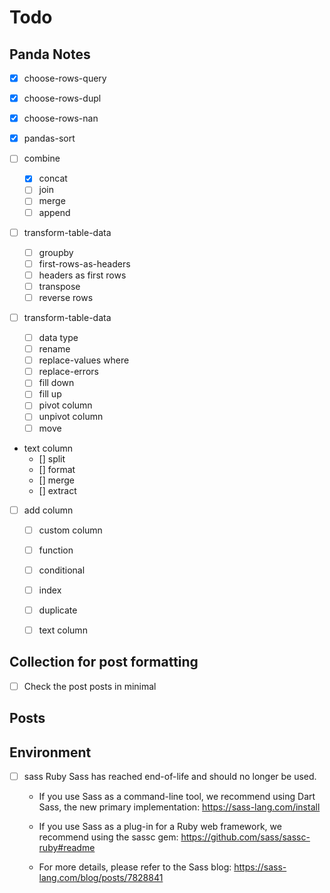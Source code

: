 # Todo

## Panda Notes

- [x] choose-rows-query
- [x] choose-rows-dupl
- [x] choose-rows-nan

- [x] pandas-sort

- [ ] combine
  - [x] concat
  - [ ] join
  - [ ] merge
  - [ ] append

- [ ] transform-table-data
  - [ ] groupby
  - [ ] first-rows-as-headers
  - [ ] headers as first rows
  - [ ] transpose
  - [ ] reverse rows

- [ ] transform-table-data
  - [ ] data type
  - [ ] rename
  - [ ] replace-values
    where
  - [ ] replace-errors
  - [ ] fill down
  - [ ] fill up
  - [ ] pivot column
  - [ ] unpivot column
  - [ ] move

- text column
  - [] split
  - [] format
  - [] merge
  - [] extract

- [ ] add column
  - [ ] custom column
  - [ ] function
  - [ ] conditional
  - [ ] index
  - [ ] duplicate
  - [ ] text column


## Collection for post formatting

- [ ] Check the post posts in minimal

## Posts

## Environment

- [ ] sass
  Ruby Sass has reached end-of-life and should no longer be used.

  * If you use Sass as a command-line tool, we recommend using Dart Sass, the new
    primary implementation: https://sass-lang.com/install

  * If you use Sass as a plug-in for a Ruby web framework, we recommend using the
    sassc gem: https://github.com/sass/sassc-ruby#readme

  * For more details, please refer to the Sass blog:
    https://sass-lang.com/blog/posts/7828841